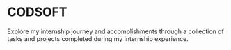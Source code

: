 # CODSOFT
Explore my internship journey and accomplishments through a collection of tasks and projects completed during my internship experience.
